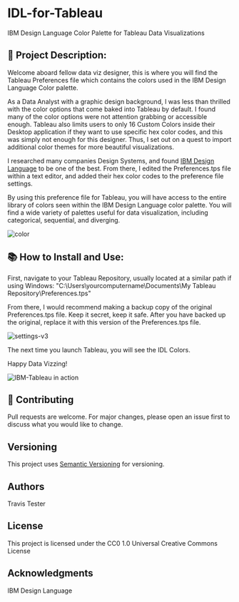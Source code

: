 # IDL-for-Tableau
IBM Design Language Color Palette for Tableau Data Visualizations

## 📝 Project Description:

Welcome aboard fellow data viz designer, this is where you will find the Tableau Preferences file which contains the colors used in the IBM Design Language Color palette.

As a Data Analyst with a graphic design background, I was less than thrilled with the color options that come baked into Tableau by default. I found many of the color options were not attention grabbing or accessible enough. Tableau also limits users to only 16 Custom Colors inside their Desktop application if they want to use specific hex color codes, and this was simply not enough for this designer. Thus, I set out on a quest to import additional color themes for more beautiful visualizations.

I researched many companies Design Systems, and found [IBM Design Language](https://www.ibm.com/design/language/color) to be one of the best. From there, I edited the Preferences.tps file within a text editor, and added their hex color codes to the preference file settings.

By using this preference file for Tableau, you will have access to the entire library of colors seen within the IBM Design Language color palette. You will find a wide variety of palettes useful for data visualization, including categorical, sequential, and diverging. 

![color](https://user-images.githubusercontent.com/88358061/194197991-6a6bf0e8-e7d3-4dee-83e4-178cc162871c.png)

## 📚 How to Install and Use: 

First, navigate to your Tableau Repository, usually located at a similar path if using Windows: 
"C:\Users\yourcomputername\Documents\My Tableau Repository\Preferences.tps"


From there, I would recommend making a backup copy of the original Preferences.tps file. Keep it secret, keep it safe. After you have backed up the original, replace it with this version of the Preferences.tps file.

![settings-v3](https://user-images.githubusercontent.com/88358061/194199371-fd5709aa-728c-4378-a52d-c015b5db434d.png)


The next time you launch Tableau, you will see the IDL Colors.

Happy Data Vizzing!

![IBM-Tableau in action](https://user-images.githubusercontent.com/88358061/194198386-e6a035bd-301c-4dde-84f8-f485a66689e2.png)

## 🌟 Contributing
Pull requests are welcome. For major changes, please open an issue first to discuss what you would like to change.

## Versioning

This project uses [Semantic Versioning](https://semver.org/) for versioning.

## Authors

Travis Tester

## License

This project is licensed under the CC0 1.0 Universal Creative Commons License

## Acknowledgments

IBM Design Language
